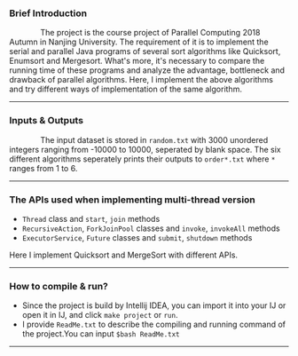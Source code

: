 ### Brief Introduction
&emsp;&emsp;&emsp;&emsp;The project is the course project of Parallel Computing 2018 Autumn in Nanjing University. The requirement of it is to implement the serial and parallel Java programs of several sort algorithms like Quicksort, Enumsort and Mergesort. What's more, it's necessary to compare the running time of these programs and analyze the advantage, bottleneck and drawback of parallel algorithms. Here, I implement the above algorithms and try different ways of implementation of the same algorithm.

---
### Inputs & Outputs
&emsp;&emsp;&emsp;&emsp;The input dataset is stored in `random.txt` with 3000 unordered integers ranging from -10000 to 10000, seperated by blank space. The six different algorithms seperately prints their outputs to `order*.txt` where `*` ranges from 1 to 6.

---
### The APIs used when implementing multi-thread version
- `Thread` class and `start`, `join` methods
- `RecursiveAction`, `ForkJoinPool` classes and `invoke`, `invokeAll` methods
- `ExecutorService`, `Future` classes and `submit`, `shutdown` methods

Here I implement Quicksort and MergeSort with different APIs.

---
### How to compile & run?
- Since the project is build by Intellij IDEA, you can import it into your IJ or open it in IJ, and click `make project` or `run`. 
- I provide `ReadMe.txt` to describe the compiling and running command of the project.You can input `$bash ReadMe.txt`

---
